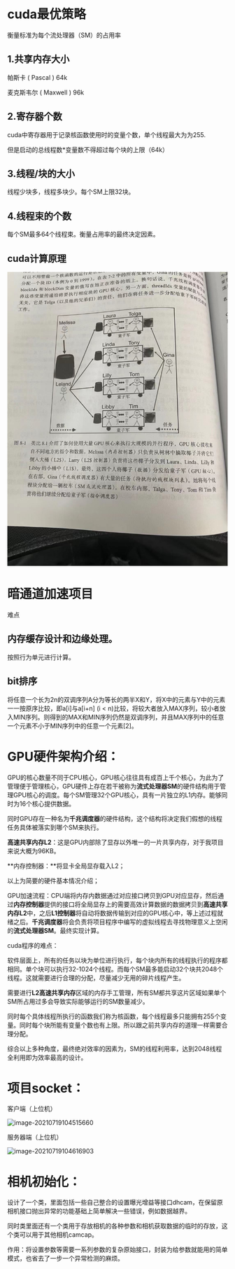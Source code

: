 # cuda最优策略

衡量标准为每个流处理器（SM）的占用率

## 1.共享内存大小

帕斯卡 ( Pascal ) 64k

麦克斯韦尔 ( Maxwell ) 96k

## 2.寄存器个数

cuda中寄存器用于记录核函数使用时的变量个数，单个线程最大为为255.

但是启动的总线程数*变量数不得超过每个块的上限（64k）

## 3.线程/块的大小

线程少块多，线程多块少。每个SM上限32块。

## 4.线程束的个数

每个SM最多64个线程束。衡量占用率的最终决定因素。

## cuda计算原理

![image-20210609141320557](.\图片\gpu架构图.png)

# 暗通道加速项目

难点

## 内存缓存设计和边缘处理。

按照行为单元进行计算。

## bit排序

将任意一个长为2n的双调序列A分为等长的两半X和Y，将X中的元素与Y中的元素一一按原序比较，即a[i]与a[i+n] (i < n)比较，将较大者放入MAX序列，较小者放入MIN序列。则得到的MAX和MIN序列仍然是双调序列，并且MAX序列中的任意一个元素不小于MIN序列中的任意一个元素[2]。

# GPU硬件架构介绍：

GPU的核心数量不同于CPU核心，GPU核心往往具有成百上千个核心，为此为了管理便于管理核心，GPU硬件上存在若干被称为**流式处理器SM**的硬件结构用于管理GPU核心的调度。每个SM管理32个GPU核心，具有一片独立的L1内存。能够同时为16个核心提供数据。

同时GPU存在一种名为**千兆调度器**的硬件结构，这个结构将决定我们假想的线程任务具体被落实到哪个SM来执行。

**高速共享内存L2**：这是GPU内部除了显存以外唯一的一片共享内存，对于我项目来说大概为96KB。

**内存控制器：**将显卡全局显存载入L2；

以上为简要的硬件基本情况介绍；

GPU加速流程：CPU端将内存内数据通过对应接口拷贝到GPU对应显存，然后通过**内存控制器**提供的接口将全局显存上的需要高效计算数据的数据拷贝到**高速共享内存L2**中，之后**L1控制器**将自动将数据传输到对应的GPU核心中，等上述过程就绪之后。**千兆调度器**将会负责将项目程序中编写的虚拟线程去寻找物理意义上空闲的**流式处理器SM**。最终实现计算。

cuda程序的难点：

软件层面上，所有的任务以块为单位进行执行，每个块内所有的线程执行的程序都相同。单个块可以执行32-1024个线程。而每个SM最多能启动32个块共2048个线程。这就需要进行合理的分配，尽量减少无用的碎片线程产生。

需要进行**L2高速共享内存**区域的内存手工管理，所有SM都共享这片区域如果单个SM所占用过多会导致实际能够运行的SM数量减少。

同时每个具体线程所执行的函数我们称为核函数，每个线程最多只能拥有255个变量。同时每个块所能有变量个数也有上限。所以跟之前共享内存的道理一样需要合理分配。

综合以上多种角度，最终绝对效率的因素为，SM的线程利用率，达到2048线程全利用即为效率最高的设计。

# 项目socket：

客户端（上位机）

![image-20210719104515660](E:\C++\notes\图片\客户端socket.png)

服务器端（上位机）

![image-20210719104616903](E:\C++\notes\图片\服务器端socket)

# 相机初始化：

设计了一个类，里面包括一些自己整合的设置曝光增益等接口dhcam，在保留原相机接口抛出异常的功能基础上简单解决一些错误，例如数据越界。

同时类里面还有一个类用于存放相机的各种参数和相机获取数据的临时的存放，这个类可以用于其他相机camcap。

作用：将设置参数等需要一系列参数的复杂原始接口，封装为给参数就能用的简单模式，也省去了一步一个异常检测的麻烦。



